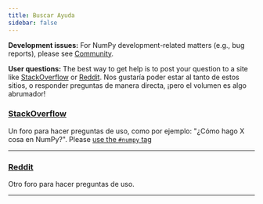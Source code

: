 ```yaml
---
title: Buscar Ayuda
sidebar: false
---
```


**Development issues:** For NumPy development-related matters (e.g., bug reports), please
see [Community](/community).

**User questions:** The best way to get help is to post your question to a site
like [StackOverflow](http://stackoverflow.com/questions/tagged/numpy) or
[Reddit](https://www.reddit.com/r/Numpy/). Nos gustaría poder estar al tanto de estos sitios, o responder preguntas de manera directa, ¡pero el volumen es algo abrumador!

### [StackOverflow](http://stackoverflow.com/questions/tagged/numpy)

Un foro para hacer preguntas de uso, como por ejemplo: "¿Cómo hago X cosa en NumPy?". Please [use the `#numpy` tag](https://stackoverflow.com/help/tagging)

***

### [Reddit](https://www.reddit.com/r/Numpy/)

Otro foro para hacer preguntas de uso.

***
